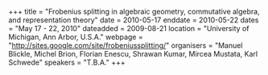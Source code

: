 +++
title = "Frobenius splitting in algebraic geometry, commutative algebra, and representation theory"
date = 2010-05-17
enddate = 2010-05-22
dates = "May 17 - 22, 2010"
dateadded = 2009-08-21
location = "University of Michigan, Ann Arbor, U.S.A."
webpage = "http://sites.google.com/site/frobeniussplitting/"
organisers = "Manuel Blickle, Michel Brion, Florian Enescu, Shrawan Kumar, Mircea Mustata, Karl Schwede"
speakers = "T.B.A."
+++
